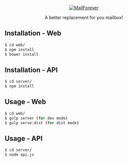 <p align="center">
  <a href="http://sweetalert.js.org">
    <img alt="MailForever" src="https://user-images.githubusercontent.com/5286092/30724076-d12cdd6c-9f11-11e7-8e3c-d4c8da040c41.png">
  </a>
</p>

<p align="center">
  A better replacement for you mailbox!
</p>

## Installation - Web

```bash
$ cd web/
$ npm install
$ bower install
```

## Installation - API

```bash
$ cd server/
$ npm install
```

## Usage - Web

```bash
$ cd web/
$ gulp server (for dev mode)
$ gulp serve:dist (for dist mode)
```

## Usage - API

```bash
$ cd server/
$ node api.js
```

